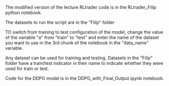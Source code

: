 The modified version of the lecture RLtrader code is in the RLtrader_Filip python notebook.

The datasets to run the script are in the "Filip" folder

TO switch from training to test configuration of the model, change the value of the variable "a" from "train" to "test" and enter the name of the dataset you want to use in the 3rd chunk of the notebook in the "data_name" variable.

Any dataset can be used for training and testing. Datasets in the "Filip" folder have a train/test indicator in their name to indicate whether they were used for train or test.

Code for the DDPG model is in the DDPG_with_Final_Output.ipynb notebook.


